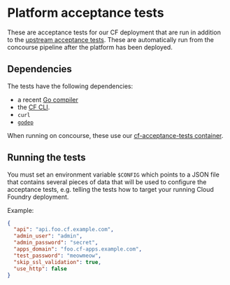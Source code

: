 # Platform acceptance tests

These are acceptance tests for our CF deployment that are run in
addition to the [upstream acceptance
tests](https://github.com/cloudfoundry/cf-acceptance-tests). These are
automatically run from the concourse pipeline after the platform has been
deployed.

## Dependencies

The tests have the following dependencies:
* a recent [Go compiler](https://golang.org/dl/)
* the [CF CLI](https://github.com/cloudfoundry/cli#downloads).
* `curl`
* [`godep`](https://github.com/tools/godep)

When running on concourse, these use our [cf-acceptance-tests
container](https://github.com/orgs/alphagov/packages/container/package/paas%2Fcf-acceptance-tests).

## Running the tests

You must set an environment variable `$CONFIG` which points to a JSON file that
contains several pieces of data that will be used to configure the acceptance
tests, e.g. telling the tests how to target your running Cloud Foundry
deployment.

Example:
```json
{
  "api": "api.foo.cf.example.com",
  "admin_user": "admin",
  "admin_password": "secret",
  "apps_domain": "foo.cf-apps.example.com",
  "test_password": "meowmeow",
  "skip_ssl_validation": true,
  "use_http": false
}
